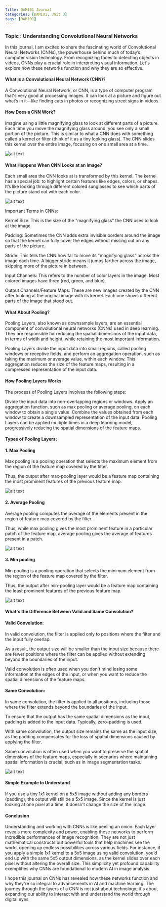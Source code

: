 ```yaml
---
Title: DAM101 Journal
categories: [DAM101, Unit 3]
tags: [DAM101]
---
```


### Topic : Understanding Convolutional Neural Networks

In this journal, I am excited to share the fascinating world of Convolutional Neural Networks (CNNs), the powerhouse behind much of today’s computer vision technology. From recognizing faces to detecting objects in videos, CNNs play a crucial role in interpreting visual information. Let's explore how these networks function and why they are so effective.

#### What is a Convolutional Neural Network (CNN)?

A Convolutional Neural Network, or CNN, is a type of computer program that's very good at processing images. It can look at a picture and figure out what’s in it—like finding cats in photos or recognizing street signs in videos.

#### How Does a CNN Work?

Imagine using a little magnifying glass to look at different parts of a picture. Each time you move the magnifying glass around, you see only a small portion of the picture. This is similar to what a CNN does with something called a kernel or filter (think of it as a tiny looking glass). The CNN slides this kernel over the entire image, focusing on one small area at a time.

![alt text](../cnnimage.png)

#### What Happens When CNN Looks at an Image?

Each small area the CNN looks at is transformed by this kernel. The kernel has a special job: to highlight certain features like edges, colors, or shapes. It’s like looking through different colored sunglasses to see which parts of the picture stand out with each color.

![alt text](<../donald_intro to CNN.jpeg>)

Important Terms in CNNs:

Kernel Size: This is the size of the "magnifying glass" the CNN uses to look at the image.

Padding: Sometimes the CNN adds extra invisible borders around the image so that the kernel can fully cover the edges without missing out on any parts of the picture.

Stride: This tells the CNN how far to move its "magnifying glass" across the image each time. A bigger stride means it jumps farther across the image, skipping more of the picture in between.

Input Channels: This refers to the number of color layers in the image. Most colored images have three (red, green, and blue).

Output Channels/Feature Maps: These are new images created by the CNN after looking at the original image with its kernel. Each one shows different parts of the image that stood out.

#### What About Pooling?

Pooling Layers, also known as downsample layers, are an essential component of convolutional neural networks (CNNs) used in deep learning. They are responsible for reducing the spatial dimensions of the input data, in terms of width and height, while retaining the most important information.

Pooling Layers divide the input data into small regions, called pooling windows or receptive fields, and perform an aggregation operation, such as taking the maximum or average value, within each window. This aggregation reduces the size of the feature maps, resulting in a compressed representation of the input data.

#### How Pooling Layers Works

The process of Pooling Layers involves the following steps:

Divide the input data into non-overlapping regions or windows.
Apply an aggregation function, such as max pooling or average pooling, on each window to obtain a single value.
Combine the values obtained from each window to create a downsampled representation of the input data.
Pooling Layers can be applied multiple times in a deep learning model, progressively reducing the spatial dimensions of the feature maps.

#### Types of Pooling Layers:

#### 1. Max Pooling

Max pooling is a pooling operation that selects the maximum element from the region of the feature map covered by the filter.

Thus, the output after max-pooling layer would be a feature map containing the most prominent features of the previous feature map.

![alt text](../0_tvWC0Uar0XD9Dcbs.webp)

#### 2. Average Pooling

Average pooling computes the average of the elements present in the region of feature map covered by the filter.

Thus, while max pooling gives the most prominent feature in a particular patch of the feature map, average pooling gives the average of features present in a patch.

![alt text](../0_haCaPKYJG60fzElZ.webp)

#### 3. Min pooling 

Min pooling is a pooling operation that selects the minimum element from the region of the feature map covered by the filter.

Thus, the output after min-pooling layer would be a feature map containing the least prominent features of the previous feature map.

![alt text](../images.png)

#### What's the Difference Between Valid and Same Convolution?

#### Valid Convolution:

In valid convolution, the filter is applied only to positions where the filter and the input fully overlap.

As a result, the output size will be smaller than the input size because there are fewer positions where the filter can be applied without extending beyond the boundaries of the input.

Valid convolution is often used when you don't mind losing some information at the edges of the input, or when you want to reduce the spatial dimensions of the feature maps.

#### Same Convolution:

In same convolution, the filter is applied to all positions, including those where the filter extends beyond the boundaries of the input.

To ensure that the output has the same spatial dimensions as the input, padding is added to the input data. Typically, zero-padding is used.

With same convolution, the output size remains the same as the input size, as the padding compensates for the loss of spatial dimensions caused by applying the filter.

Same convolution is often used when you want to preserve the spatial dimensions of the feature maps, especially in scenarios where maintaining spatial information is crucial, such as in image segmentation tasks.

![alt text](../full_label.gif)

#### Simple Example to Understand

If you use a tiny 1x1 kernel on a 5x5 image without adding any borders (padding), the output will still be a 5x5 image. Since the kernel is just looking at one pixel at a time, it doesn't change the size of the image.

#### Conclusion 

Understanding and working with CNNs is like peeling an onion. Each layer reveals more complexity and power, enabling these networks to perform incredible performances of image recognition. They are not just mathematical constructs but powerful tools that help machines see the world, opening up endless possibilities across various fields. For instance, if you apply a simple 1x1 kernel to a 5x5 image using valid convolution, you’d end up with the same 5x5 output dimensions, as the kernel slides over each pixel without altering the overall size. This simplicity yet profound capability exemplifies why CNNs are foundational to modern AI in image analysis.

I hope this journal on CNNs has revealed how these networks function and why they're so integral to advancements in AI and machine learning. The journey through the layers of a CNN is not just about technology; it's about expanding our ability to interact with and understand the world through digital eyes.